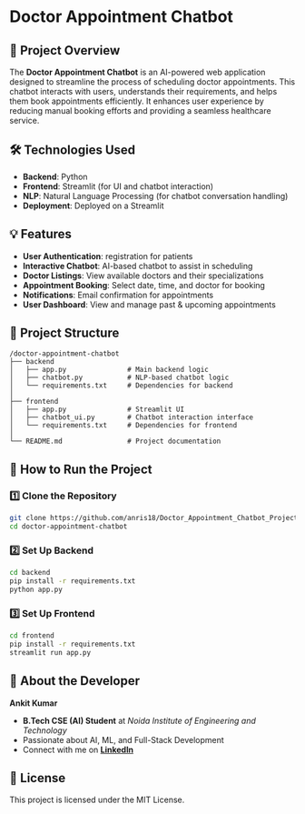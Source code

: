 # Doctor Appointment Chatbot

## 📌 Project Overview
The **Doctor Appointment Chatbot** is an AI-powered web application designed to streamline the process of scheduling doctor appointments. This chatbot interacts with users, understands their requirements, and helps them book appointments efficiently. It enhances user experience by reducing manual booking efforts and providing a seamless healthcare service.

## 🛠️ Technologies Used
- **Backend**: Python 
- **Frontend**: Streamlit (for UI and chatbot interaction)
- **NLP**: Natural Language Processing (for chatbot conversation handling)
- **Deployment**: Deployed on a Streamlit

## 💡 Features
- **User Authentication**: registration for patients
- **Interactive Chatbot**: AI-based chatbot to assist in scheduling
- **Doctor Listings**: View available doctors and their specializations
- **Appointment Booking**: Select date, time, and doctor for booking
- **Notifications**: Email  confirmation for appointments
- **User Dashboard**: View and manage past & upcoming appointments

## 📂 Project Structure
```
/doctor-appointment-chatbot
├── backend
│   ├── app.py               # Main backend logic 
│   ├── chatbot.py           # NLP-based chatbot logic
│   └── requirements.txt     # Dependencies for backend
│
├── frontend
│   ├── app.py               # Streamlit UI
│   ├── chatbot_ui.py        # Chatbot interaction interface
│   └── requirements.txt     # Dependencies for frontend
│
└── README.md                # Project documentation
```

## 🚀 How to Run the Project
### 1️⃣ Clone the Repository
```bash
git clone https://github.com/anris18/Doctor_Appointment_Chatbot_Project/tree/main.git
cd doctor-appointment-chatbot
```

### 2️⃣ Set Up Backend
```bash
cd backend
pip install -r requirements.txt
python app.py
```

### 3️⃣ Set Up Frontend
```bash
cd frontend
pip install -r requirements.txt
streamlit run app.py
```

## 📌 About the Developer
**Ankit Kumar**
- **B.Tech CSE (AI) Student** at *Noida Institute of Engineering and Technology*
- Passionate about AI, ML, and Full-Stack Development
- Connect with me on **[LinkedIn](https://linkedin.com/in/ankitkumar(anris))**

## 📜 License
This project is licensed under the MIT License.




